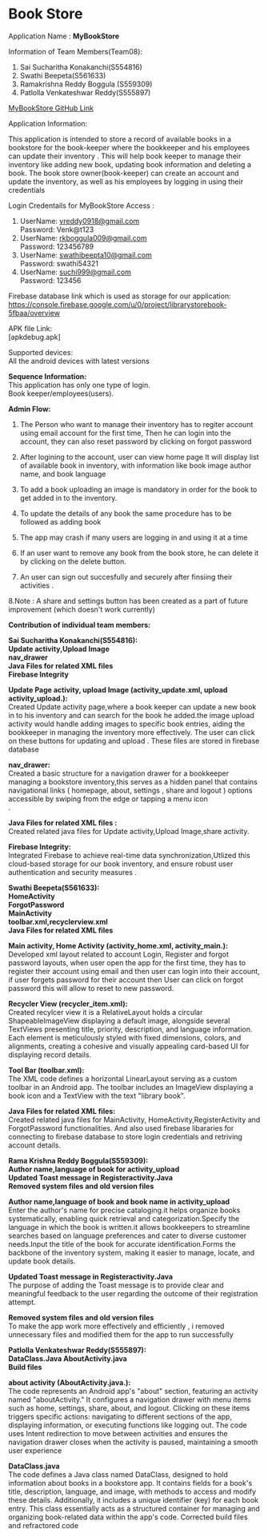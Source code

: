 # Book Store 
Application  Name : <b> MyBookStore </b>  <br>

Information of Team Members(Team08): 
1. Sai Sucharitha Konakanchi(S554816) 
2. Swathi Beepeta(S561633)
3. Ramakrishna Reddy Boggula (S559309)
4. Patlolla Venkateshwar Reddy(S555897)

[MyBookStore GitHub Link](https://github.com/beepetaswathi/MyBookStore)

Application Information:   <br>

This application is intended to store a record of available books in a bookstore for the book-keeper where the bookkeeper and his employees can  update their inventory . This will help book keeper to manage their inventory like adding new book, updating book information and deleting a book. The book store owner(book-keeper) can create an account and update the inventory, as well as his employees by logging in using their credentials  <br>


Login Credentails for MyBookStore Access : <br>
 1. UserName: vreddy0918@gmail.com  <br>
    Password: Venk@t123    <br>
 2. UserName: rkboggula009@gmail.com  <br>
    Password: 123456789    <br>
 3. UserName: swathibeepta10@gmail.com  <br>
    Password: swathi54321    <br>     
 4. UserName: suchi999@gmail.com  <br>
    Password: 123456    <br>
 
     

Firebase database link which is used as storage for our application: <br>
https://console.firebase.google.com/u/0/project/librarystorebook-5fbaa/overview  <br>

APK file Link: <br> [apkdebug.apk]

Supported devices: <br> All the android devices with latest versions

<b>Sequence Information:</b> <br>
This application has only one type of login.<br>
 Book keeper/employees(users). <br>
 
<b>Admin Flow:</b> <br>
1. The Person who want to manage their inventory has to regiter account using email account for the first time, Then he can login into the account, they can also reset password by clicking on forgot password 

2. After logining to the account, user can view home page It will display list of available book in inventory, with information like book image author name, and book language 

3. To add a book uploading an image is mandatory in order for the book to get added in to the inventory.

4. To update the details of any book the same procedure has to be followed as adding book


5. The app may crash if many users are logging in and using it at a time

6.  If an user want to remove any book from the book store, he can  delete it by clicking on the delete button.

7. An user can sign out succesfully and securely after finsiing their activities .

8.Note : A share and settings button has been created as a part of future improvement (which doesn't work currently)



<b>Contribution of individual team members:</b><br>

<b>Sai Sucharitha Konakanchi(S554816):</b><br>
<b>Update activity,Upload Image</b><br>
<b>nav_drawer</b><br>
<b>Java Files for related XML files</b><br>
<b>Firebase Integrity</b><br>


<b>Update Page activity, upload Image (activity_update.xml, upload activity_upload.):</b><br>
Created Update activity page,where a book keeper can update a new book in to his inventory and can search for the book he added.the image upload activity would handle adding images to specific book entries, aiding the bookkeeper in managing the inventory more effectively. The user can click on these buttons for updating and upload . These files are stored in firebase database  <br>

<b>nav_drawer:</b><br>
 Created  a basic structure for a navigation drawer for a bookkeeper managing a bookstore inventory,this serves as a hidden panel that contains navigational links ( homepage, about, settings , share and logout ) options  accessible by swiping from the edge or tapping a menu icon <br> . 

<b>Java Files for related XML files :</b><br>
Created related java files for Update activity,Upload Image,share activity.<br>

<b>Firebase Integrity:</b><br>
Integrated Firebase to achieve real-time data synchronization,Utlized this cloud-based storage for our book inventory, and ensure robust user authentication and security measures
.<br>

<b>Swathi Beepeta(S561633):</b><br>
<b>HomeActivity</b><br>
<b>ForgotPassword</b><br>
<b>MainActivity</b><br>
<b>toolbar.xml,recyclerview.xml</b><br>
<b>Java Files for related XML files</b><br>

<b>Main activity, Home Activity (activity_home.xml, activity_main.):</b><br>
Developed xml layout related to account Login, Register and forgot password layouts, when user open the app for the first time, they has to register their account using email and then user can login into their account, if user forgets password for their account then User can click on forgot password this will allow to reset to new password.<br>

<b>Recycler View (recycler_item.xml):</b><br>
Created recylcer view it is a RelativeLayout holds a circular ShapeableImageView displaying a default image, alongside several TextViews presenting title, priority, description, and language information. Each element is meticulously styled with fixed dimensions, colors, and alignments, creating a cohesive and visually appealing card-based UI for displaying record details.

<b>Tool Bar (toolbar.xml):</b><br>
The XML code defines a horizontal LinearLayout serving as a custom toolbar in an Android app. The toolbar includes an ImageView displaying a book icon and a TextView with the text "library book". 

<b>Java Files for related XML files:</b><br>
Created related java files for MainActivity, HomeActivity,RegisterActivity and ForgotPassword functionalities.
And also used firebase libararies for connecting to firebase database to store login credentials and retriving account details.
	

<b>Rama Krishna Reddy Boggula(S559309):</b><br>
<b>Author name,language of book for activity_upload </b><br>
<b>Updated Toast message in Registeractivity.Java</b><br>
<b>Removed system files and old version files</b><br>

<b>Author name,language of book and book name in activity_upload </b><br>
Enter the author's name for precise cataloging.it helps organize books systematically, enabling quick retrieval and categorization.Specify the language in which the book is written.it allows bookkeepers to streamline searches based on language preferences and cater to diverse customer needs.Input the title of the book for accurate identification.Forms the backbone of the inventory system, making it easier to manage, locate, and update book details.<br>

<b>Updated Toast message in Registeractivity.Java</b><br>
The purpose of adding the Toast message is to provide clear and meaningful feedback to the user regarding the outcome of their registration attempt.<br>

<b>Removed system files and old version files</b><br>
To make the app work more effectively and efficiently , i removed unnecessary files and modified them for the app to run successfully<br>


<b>Patlolla Venkateshwar Reddy(S555897):</b><br>
<b>DataClass.Java AboutActivity.java</b><br>
<b>Build files</b><br>

<b>about activity (AboutActivity.java.):</b><br>
The code represents an Android app's "about" section, featuring an activity named "aboutActivity." It configures a navigation drawer with menu items such as home, settings, share, about, and logout. Clicking on these items triggers specific actions: navigating to different sections of the app, displaying information, or executing functions like logging out. The code uses Intent redirection to move between activities and ensures the navigation drawer closes when the activity is paused, maintaining a smooth user experience

<b>DataClass.java</b><br>
The code defines a Java class named DataClass, designed to hold information about books in a bookstore app. It contains fields for a book's title, description, language, and image, with methods to access and modify these details. Additionally, it includes a unique identifier (key) for each book entry. This class essentially acts as a structured container for managing and organizing book-related data within the app's code. 
Corrected build files and refractored code
